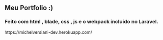 ## Meu Portfolio :)
### Feito com html , blade, css , js e o webpack incluido no Laravel.
<p>https://michelversiani-dev.herokuapp.com/<p/>
